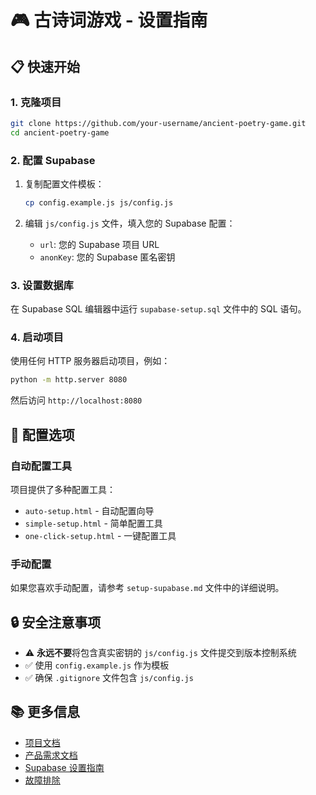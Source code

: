 # 🎮 古诗词游戏 - 设置指南

## 📋 快速开始

### 1. 克隆项目
```bash
git clone https://github.com/your-username/ancient-poetry-game.git
cd ancient-poetry-game
```

### 2. 配置 Supabase
1. 复制配置文件模板：
   ```bash
   cp config.example.js js/config.js
   ```

2. 编辑 `js/config.js` 文件，填入您的 Supabase 配置：
   - `url`: 您的 Supabase 项目 URL
   - `anonKey`: 您的 Supabase 匿名密钥

### 3. 设置数据库
在 Supabase SQL 编辑器中运行 `supabase-setup.sql` 文件中的 SQL 语句。

### 4. 启动项目
使用任何 HTTP 服务器启动项目，例如：
```bash
python -m http.server 8080
```

然后访问 `http://localhost:8080`

## 🔧 配置选项

### 自动配置工具
项目提供了多种配置工具：
- `auto-setup.html` - 自动配置向导
- `simple-setup.html` - 简单配置工具
- `one-click-setup.html` - 一键配置工具

### 手动配置
如果您喜欢手动配置，请参考 `setup-supabase.md` 文件中的详细说明。

## 🔒 安全注意事项

- ⚠️ **永远不要**将包含真实密钥的 `js/config.js` 文件提交到版本控制系统
- ✅ 使用 `config.example.js` 作为模板
- ✅ 确保 `.gitignore` 文件包含 `js/config.js`

## 📚 更多信息

- [项目文档](README.md)
- [产品需求文档](prd.md)
- [Supabase 设置指南](setup-supabase.md)
- [故障排除](troubleshooting.html)